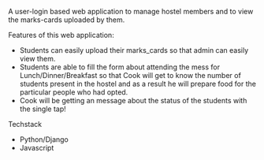 A user-login based web application to manage hostel members and to view the marks-cards uploaded by them.

Features of this web application:
- Students can easily upload their marks_cards so that admin can easily view them.
- Students are able to fill the form about attending the mess for Lunch/Dinner/Breakfast so that Cook will get to know the number of students present in the hostel and as a result he will prepare food for the particular people who had opted.
- Cook will be getting an message about the status of the students with the single tap!

Techstack
- Python/Django
- Javascript

